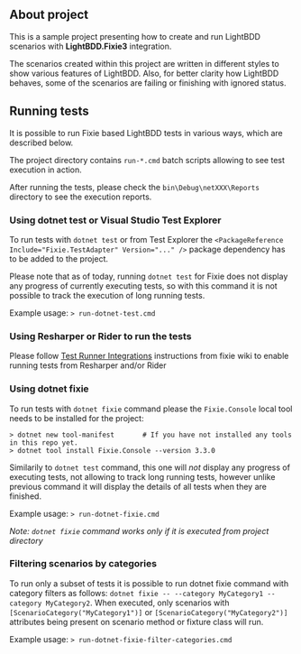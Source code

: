 ## About project
This is a sample project presenting how to create and run LightBDD scenarios with **LightBDD.Fixie3** integration.

The scenarios created within this project are written in different styles to show various features of LightBDD.
Also, for better clarity how LightBDD behaves, some of the scenarios are failing or finishing with ignored status.

## Running tests

It is possible to run Fixie based LightBDD tests in various ways, which are described below.

The project directory contains `run-*.cmd` batch scripts allowing to see test execution in action.

After running the tests, please check the `bin\Debug\netXXX\Reports` directory to see the execution reports.

### Using dotnet test or Visual Studio Test Explorer
To run tests with `dotnet test` or from Test Explorer the `<PackageReference Include="Fixie.TestAdapter" Version="..." />` package dependency has to be added to the project.

Please note that as of today, running `dotnet test` for Fixie does not display any progress of currently executing tests, so with this command it is not possible to track the execution of long running tests.

Example usage: `> run-dotnet-test.cmd`

### Using Resharper or Rider to run the tests
Please follow [Test Runner Integrations](https://github.com/fixie/fixie/wiki/Test-Runner-Integrations) instructions from fixie wiki to enable running tests from Resharper and/or Rider

### Using dotnet fixie
To run tests with `dotnet fixie` command please the `Fixie.Console` local tool needs to be installed for the project:
```
> dotnet new tool-manifest       # If you have not installed any tools in this repo yet.
> dotnet tool install Fixie.Console --version 3.3.0
```

Similarily to `dotnet test` command, this one will *not* display any progress of executing tests, not allowing to track long running tests, however unlike previous command it will display the details of all tests when they are finished.

Example usage: `> run-dotnet-fixie.cmd`

_Note: `dotnet fixie` command works only if it is executed from project directory_

### Filtering scenarios by categories
To run only a subset of tests it is possible to run dotnet fixie command with category filters as follows: `dotnet fixie -- --category MyCategory1 --category MyCategory2`.
When executed, only scenarios with `[ScenarioCategory("MyCategory1")]` or `[ScenarioCategory("MyCategory2")]` attributes being present on scenario method or fixture class will run.

Example usage: `> run-dotnet-fixie-filter-categories.cmd`
